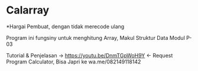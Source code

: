 # Calarray
*Hargai Pembuat, dengan tidak merecode ulang

Program ini fungsiny untuk menghitung Array, Makul Struktur Data Modul P-03

Tutorial & Penjelasan -> https://youtu.be/DnmTGpWoH9Y <-
Request Program Calculator, Bisa Japri ke wa.me/082149118142
